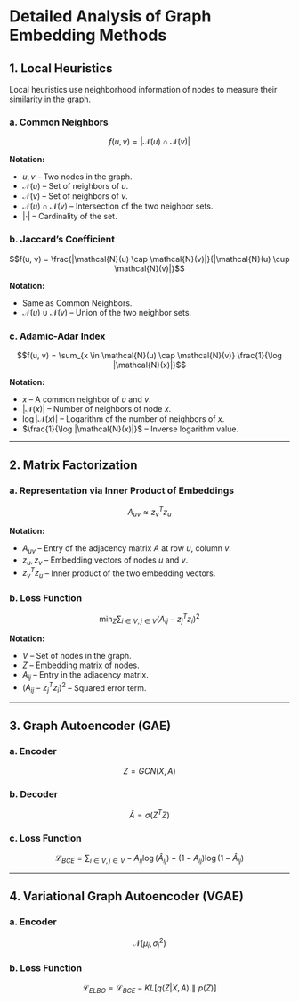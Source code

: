 # **Detailed Analysis of Graph Embedding Methods**

## 1. Local Heuristics
Local heuristics use neighborhood information of nodes to measure their similarity in the graph.

### **a. Common Neighbors**
```math
f(u, v) = |\mathcal{N}(u) \cap \mathcal{N}(v)|
```
**Notation:**
- $u, v$ – Two nodes in the graph.
- $\mathcal{N}(u)$ – Set of neighbors of $u$.
- $\mathcal{N}(v)$ – Set of neighbors of $v$.
- $\mathcal{N}(u) \cap \mathcal{N}(v)$ – Intersection of the two neighbor sets.
- $| \cdot |$ – Cardinality of the set.

### **b. Jaccard’s Coefficient**
```math
f(u, v) = \frac{|\mathcal{N}(u) \cap \mathcal{N}(v)|}{|\mathcal{N}(u) \cup \mathcal{N}(v)|}
```
**Notation:**
- Same as Common Neighbors.
- $\mathcal{N}(u) \cup \mathcal{N}(v)$ – Union of the two neighbor sets.

### **c. Adamic-Adar Index**
```math
f(u, v) = \sum_{x \in \mathcal{N}(u) \cap \mathcal{N}(v)} \frac{1}{\log |\mathcal{N}(x)|}
```
**Notation:**
- $x$ – A common neighbor of $u$ and $v$.
- $|\mathcal{N}(x)|$ – Number of neighbors of node $x$.
- $\log |\mathcal{N}(x)|$ – Logarithm of the number of neighbors of $x$.
- $\frac{1}{\log |\mathcal{N}(x)|}$ – Inverse logarithm value.

---

## 2. Matrix Factorization
### **a. Representation via Inner Product of Embeddings**
```math
A_{uv} \approx z_v^T z_u
```
**Notation:**
- $A_{uv}$ – Entry of the adjacency matrix $A$ at row $u$, column $v$.
- $z_u, z_v$ – Embedding vectors of nodes $u$ and $v$.
- $z_v^T z_u$ – Inner product of the two embedding vectors.

### **b. Loss Function**
```math
\min_{Z} \sum_{i \in V, j \in V} (A_{ij} - z_j^T z_i)^2
```
**Notation:**
- $V$ – Set of nodes in the graph.
- $Z$ – Embedding matrix of nodes.
- $A_{ij}$ – Entry in the adjacency matrix.
- $(A_{ij} - z_j^T z_i)^2$ – Squared error term.

---

## 3. Graph Autoencoder (GAE)
### **a. Encoder**
```math
Z = GCN(X, A)
```
### **b. Decoder**
```math
\hat{A} = \sigma(Z^T Z)
```
### **c. Loss Function**
```math
\mathcal{L}_{BCE} = \sum_{i \in V, j \in V} -A_{ij} \log(\hat{A}_{ij}) - (1 - A_{ij}) \log(1 - \hat{A}_{ij})
```

---

## 4. Variational Graph Autoencoder (VGAE)
### **a. Encoder**
```math
\mathcal{N}(\mu_i, \sigma_i^2)
```
### **b. Loss Function**
```math
\mathcal{L}_{ELBO} = \mathcal{L}_{BCE} - KL[q(Z|X, A) \parallel p(Z)]
```
